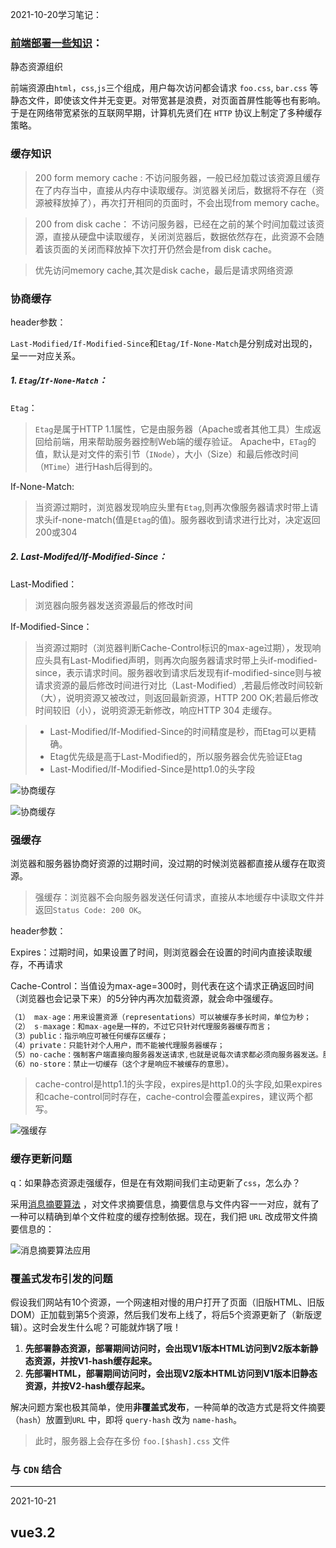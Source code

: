 2021-10-20学习笔记：

### [前端部署一些知识](https://juejin.cn/post/7017710911443959839#heading-0)：

静态资源组织

前端资源由`html`，`css`,`js`三个组成，用户每次访问都会请求 `foo.css`, `bar.css` 等静态文件，即使该文件并无变更。对带宽甚是浪费，对页面首屏性能等也有影响。于是在网络带宽紧张的互联网早期，计算机先贤们在 `HTTP` 协议上制定了多种缓存策略。

### 缓存知识

> 200 form memory cache : 不访问服务器，一般已经加载过该资源且缓存在了内存当中，直接从内存中读取缓存。浏览器关闭后，数据将不存在（资源被释放掉了），再次打开相同的页面时，不会出现from memory cache。

> 200 from disk cache： 不访问服务器，已经在之前的某个时间加载过该资源，直接从硬盘中读取缓存，关闭浏览器后，数据依然存在，此资源不会随着该页面的关闭而释放掉下次打开仍然会是from disk cache。

> 优先访问memory cache,其次是disk cache，最后是请求网络资源

### 协商缓存

header参数：

`Last-Modified/If-Modified-Since`和`Etag/If-None-Match`是分别成对出现的，呈一一对应关系。

##### 1. `Etag`/`If-None-Match`：

`Etag`：

> `Etag`是属于HTTP 1.1属性，它是由服务器（Apache或者其他工具）生成返回给前端，用来帮助服务器控制Web端的缓存验证。 Apache中，`ETag`的值，默认是对文件的索引节（`INode`），大小（Size）和最后修改时间（`MTime`）进行Hash后得到的。

If-None-Match:

> 当资源过期时，浏览器发现响应头里有`Etag`,则再次像服务器请求时带上请求头if-none-match(值是`Etag`的值)。服务器收到请求进行比对，决定返回200或304

##### 2. Last-Modifed/If-Modified-Since：

Last-Modified：

> 浏览器向服务器发送资源最后的修改时间

If-Modified-Since：

> 当资源过期时（浏览器判断Cache-Control标识的max-age过期），发现响应头具有Last-Modified声明，则再次向服务器请求时带上头if-modified-since，表示请求时间。服务器收到请求后发现有if-modified-since则与被请求资源的最后修改时间进行对比（Last-Modified）,若最后修改时间较新（大），说明资源又被改过，则返回最新资源，HTTP 200 OK;若最后修改时间较旧（小），说明资源无新修改，响应HTTP 304 走缓存。

> - Last-Modified/If-Modified-Since的时间精度是秒，而Etag可以更精确。
> - Etag优先级是高于Last-Modified的，所以服务器会优先验证Etag
> - Last-Modified/If-Modified-Since是http1.0的头字段

![协商缓存](./imgs/4.png)

![协商缓存](./imgs/1.png)

### 强缓存

浏览器和服务器协商好资源的过期时间，没过期的时候浏览器都直接从缓存在取资源。

> 强缓存：浏览器不会向服务器发送任何请求，直接从本地缓存中读取文件并返回`Status Code: 200 OK`。

header参数：

Expires：过期时间，如果设置了时间，则浏览器会在设置的时间内直接读取缓存，不再请求

Cache-Control：当值设为max-age=300时，则代表在这个请求正确返回时间（浏览器也会记录下来）的5分钟内再次加载资源，就会命中强缓存。

```js
（1） max-age：用来设置资源（representations）可以被缓存多长时间，单位为秒；
（2） s-maxage：和max-age是一样的，不过它只针对代理服务器缓存而言；
（3）public：指示响应可被任何缓存区缓存；
（4）private：只能针对个人用户，而不能被代理服务器缓存；
（5）no-cache：强制客户端直接向服务器发送请求,也就是说每次请求都必须向服务器发送。服务器接收到     请求，然后判断资源是否变更，是则返回新内容，否则返回304，未变更。这个很容易让人产生误解，使人误     以为是响应不被缓存。实际上Cache-Control:     no-cache是会被缓存的，只不过每次在向客户端（浏览器）提供响应数据时，缓存都要向服务器评估缓存响应的有效性。
（6）no-store：禁止一切缓存（这个才是响应不被缓存的意思）。
```

> cache-control是http1.1的头字段，expires是http1.0的头字段,如果expires和cache-control同时存在，cache-control会覆盖expires，建议两个都写。

![强缓存](./imgs/2.png)

### 缓存更新问题

q：如果静态资源走强缓存，但是在有效期间我们主动更新了`css`，怎么办？

采用[消息摘要算法](https://www.baike.com/wikiid/1412805162344902915?search_id=3k1jee3i202000&prd=search_sug&view_id=1532cauomgn400) ，对文件求摘要信息，摘要信息与文件内容一一对应，就有了一种可以精确到单个文件粒度的缓存控制依据。现在，我们把 `URL` 改成带文件摘要信息的：

![消息摘要算法应用](./imgs/3.png)

### 覆盖式发布引发的问题

假设我们网站有10个资源，一个网速相对慢的用户打开了页面（旧版HTML、旧版DOM）正加载到第5个资源，然后我们发布上线了，将后5个资源更新了（新版逻辑）。这时会发生什么呢？可能就炸锅了哦！

1. **先部署静态资源，部署期间访问时，会出现V1版本HTML访问到V2版本新静态资源，并按V1-hash缓存起来。**
2. **先部署HTML，部署期间访问时，会出现V2版本HTML访问到V1版本旧静态资源，并按V2-hash缓存起来。**

解决问题方案也极其简单，使用**非覆盖式发布**，一种简单的改造方式是将文件摘要（`hash`）放置到`URL` 中，即将 `query-hash` 改为 `name-hash`。

> 此时，服务器上会存在多份 `foo.[$hash].css` 文件

### 与 `CDN` 结合



------

2021-10-21

## vue3.2

### <script setup>单文件组件

这意味着与普通的 `<script>` 只在组件被首次引入的时候执行一次不同，`<script setup>` 中的代码会在**每次组件实例被创建的时候执行**。

```vue
<script setup>
	console.log('hello script setup')
</script>
```

#### 特性：

1.  顶层的数据绑定和import的内容都被暴露给模板
2. import的vue组件可直接再模板中使用
3. 动态组件

```vue
<script setup>
import Foo from './Foo.vue'
import Bar from './Bar.vue'
</script>

<template>
  <component :is="Foo" />
  <component :is="someCondition ? Foo : Bar" />
</template>
```

4. 命名空间组件：This is useful when you import multiple components from a single file:

```vue
// 一次性引入一个文件夹中的所有组件，通过obj带点的方式来引入各个组件
<script setup>
import * as Form from './form-components'
</script>

<template>
  <Form.Input>
    <Form.Label>label</Form.Label>
  </Form.Input>
</template>
```

5. ### `defineProps` 和 `defineEmits`

   用来定义prop和emit，无需导入

6. `defineExpose`暴露出变量或方法（当父组件通过模板 ref 的方式获取到当前组件的实例，就可获得暴露出去的属性）

7. ### 可以和普通的<script>一起使用

   - 无法在 `<script setup>` 声明的选项，例如 `inheritAttrs` 或通过插件启用的自定义的选项。
   - 声明命名导出。
   - 运行副作用或者创建只需要执行一次的对象。

8. 顶层await

```vue
// 直接使用await 让它编译为async setup()
<script setup>
const post = await fetch(`/api/post/1`).then(r => r.json())
</script>
```

***

# 2021-10-22

制作`gif`工具 ：windows 使用`ScreenToGif` `MacOS` 使用 `Kap`

### filter:drop-shadow();

相比于`box-shadow`是作用于整个盒子边界的，而 `drop-shadow()` 过滤器则是创建一个符合图像本身形状(alpha 通道)的阴影。

## [svg线条动画入门](https://www.cnblogs.com/coco1s/p/6225973.html)：

> SVG 线条动画，在一些特定的场合下可以解决使用 CSS 无法完成的动画。

`eg`：

```html
<svg version="1.1" xmlns="http://www.w3.org/2000/svg" xmlns:xlink="http://www.w3.org/1999/xlink" xml:space="preserve" class="circle-load-rect-svg" width="300" height="200" viewbox="0 0 600 400">
    <polyline points="5 5, 575 5, 575 200, 5 200" class="g-rect-path"/>
    <polyline points="5 5, 575 5, 575 200, 5 200" class="g-rect-fill"/>
</svg>
```



#### `svg`标签：

- `version`： 表示 `<svg>` 的版本，目前只有 1.0，1.1 两种
- `xmlns`：`http://www.w3.org/2000/svg` 固定值
- `xmlns:xlink`：`http://www.w3.org/1999/xlink` 固定值
- `xml:space`：`preserve` 固定值，上述三个值固定，表示命名空间，当数据单独存在`svg`文件内时，这3个值不能省略
- `class`：就是我们熟悉的 class
- `width` | `height`： 定义 `svg` 画布的大小
- `viewbox`： 定义了画布上可以显示的区域，当 viewBox 的大小和 svg 不同时，viewBox 在屏幕上的显示会缩放至 svg 同等大小（暂时可以不用理解）

#### svg基本形状

`polyline`（折线）：是SVG的一个基本形状，用来创建一系列直线连接多个点。

```html
<polyline points="60 110, 65 120, 70 115, 75 130, 80 125, 85 140, 90 135, 95 150, 100 145"/>
```

`polygon`（多边形）：和折线很像，它们都是由连接一组点集的直线构成。不同的是，`polygon`的路径在最后一个点处自动回到第一个点

比较常用的是`line`（线）,`path`（路径），`rect`（矩形），`circle`（圆） 等

`path`：太强大了，复杂的图形不好写，用[svg生成工具](https://yqnn.github.io/svg-path-editor/)吧。

#### 配合svg的一些`css`参数：

- `fill`：类比 css 中的 `background-color`，给 `svg` 图形填充颜色；
- `stroke-width`：类比 css 中的 `border-width`，给 `svg` 图形设定边框宽度；
- `stroke`：类比 css 中的 `border-color`，给 `svg` 图形设定边框颜色；
- `stroke-linejoin` | `stroke-linecap`：上文稍微提到过，[设定线段连接处的样式](https://developer.mozilla.org/zh-CN/docs/Web/SVG/Attribute/stroke-linejoin)；
- `stroke-dasharray`：值是一组数组，没数量上限，每个数字交替表示实线与空白间隔的宽度，若是奇数个，则会重复一次补成偶数，eg：5，3，2等于 5，3，2，5，3，2；
- `stroke-dashoffset`：则是虚线的偏移量

## Docker

docker解决了运行环境不一致所带来的问题.

理解：镜像就是说的集装箱,仓库就是超级码头,容器就是我们运行程序的地方.docker运行程序的过程就是去仓库把镜像拉到本地,然后用一条命令把镜像运行起来变成容器.

#### 镜像

镜像的英文名叫image。前面我们讲到了集装箱,鲸鱼拖着的所有集装箱就是一个镜像。从本质上来说镜像就是一系列文件,可以包括我们应用程序的文件,也可以包括我们应用的运行环境的文件。

![](C:\Users\2021RUSH\Desktop\note\imgs\5.png)

#### 容器

图1的最上层，只有它是可写的，其他层都是只读。

#### 仓库

我们的镜像是要在其它机器上运行,如何进行传输呢?

docker仓库,我们要先把我们的镜像传到docker仓库中,再由目的地把docker仓库拉过去,这就完成了这样的一次传输过程.

#### Dcokerfile

只是一个包含指令集的脚本。

```dockerfile
# syntax=docker/dockerfile:1
FROM node:12-alpine  // 从node:12-alpine image开始
RUN apk add --no-cache python g++ make
WORKDIR /app
COPY . .
RUN yarn install --production
CMD ["node", "src/index.js"]
```

### 基本命令

1. 拉取镜像

```powershell
docker pull [options] NAME[:TAG]
// name:镜像名 TAG: 版本号（可选） option 参数  
```

2. 

```powershell
docker images [options] [REPOSITORY[:TAG]]
```

3. 

```powershell
docker build -t getting-started .
```

-t：命名我们的image名，最后的`.`表示将在当前目录寻找`Dockerfile`

4. 

```
docker run -dp 3000:3000 getting-started
```



------

2021-11-5  微前端

- 子系统间的开发、发布从空间上完成隔离
- 子系统可以使用不同的技术体系
- 子系统间可以完成基础库的代码复用
- 子系统间可以快速完成通信
- 子系统间需求迭代互不阻塞
- 子应用可以增量升级
- 子系统可以走向同一个灰度版本控制
- 提供集中子系统权限管控
- 用户使用体验整个系统是一个单一的产品，而不是彼此的孤岛
- 项目的监控可以细化到到子系统

------

# 2021-11-9 js第四版

## `BOM`

1. let、const声明的变量不会挂载在window上

2. 窗口大小

   - `innerHeight`和`innerWidth`、`clientWidth` 和 `clientHeight` 返回屏幕上页面可视区域的大小。
   - `outerWidth` 和 `outerHeight`返回浏览器窗口自身的大小

3. 视口位置

   - `scroll()`、`scrollTo()`和 `scrollBy()`

   - ```js
     window.scrollTo({ 
      left: 100, 
      top: 100, 
      behavior: 'smooth'  // 平滑滚动 'auto'正常滚动
     }); 
     ```

4. 定时器返回的是任务数值ID

5. location对象：它既是 window 的属性，也是 document 的属性![](C:\Users\2021RUSH\Desktop\note\imgs\6.png)

   1. `URLSearchParams`对象：这个实例上暴露了 get()、 set()和 delete()等方法，获取字符串?后的参数

   2. 修改地址：

      `location.assign("http://www.wrox.com")`

      `window.location = "http://www.wrox.com"; `

      ` location.href = "http://www.wrox.com"; `

      replace、reload

6. `navigator`对象：的属性通常用于确定浏览器的类型。

   1. `navigator.platform`属性是一个字符串，通常表示浏览器所在的操作系统
   2. `navigator.vendor` 属性是一个字符串，通常包含浏览器开发商信息。
   3. `navigator.onLine` 联网情况
   4. `navigator.connection` 网络链接情况
   5. `navigator.getBattery()` 设备电池情况

2. `screen`对象：保存的纯粹是客户端能力信息

   其中`orientation` 返回屏幕的朝向，包含属性type（方向）和angle（角度）

3. `history`对象：用户的导航历史记录

   - go(Int) 前进或后退多少步
   - back()
   - forward() 

## `DOM`

### Node类型(12种)

节点关系![](C:\Users\2021RUSH\Desktop\note\imgs\7.png)

1. `appendChild()`: 在`childNode`列表末尾添加节点, 若传入的是已经存在的节点, 那么这个节点的位置会被改变

2. `insertBefore()`接收两个参数：要插入的节点和参照节点。如果参照节点是 null，则 `insertBefore()`与 `appendChild()`效果相 同
3. `replaceChild()`方法接收两个参数：要插入的节点和要替换的节点。要替换的节点会被返回并从文档 树中完全移除
4. `removeChild()` 移除节点
5. `cloneNode(Boolean)`  克隆节点, 传入true表示深克隆文档树, false为复制调用该方法的节点.

#### 1. document类型 `NoeType` : 9

1. 因为跨源通信存在安全隐患，所以不同子域的页面间无法通过 JavaScript 通信。此时，在每个页面上把 `document.domain`设置为相同的值，这些页面就可以访问对方的 JavaScript 对象了。

2. 获取元素引用的方法返回的一个`HTMLCollection`对象, 此对象和`NodeList`相似. `HTMLCollection`对象还有个方法`namedItem()`, 可通过标签name属性取得特定的一项.

```html
<img src="myimage.gif" name="myImage" />

<script>
    let images = document.getElementsByTagName("img"); 
    let myImage = images.namedItem("myImage");
   // 或者
    let myImage = images["myImage"];
</script>
```

3. 获取所有文档元素:  可以给 `getElementsByTagName('*')`

4. 文档写入

   write()、 `writeln()`、open()和 close()

   ​		write()和 `writeln()`方法经常用于动态包含外部资源，如 JavaScript 文件。在包含 JavaScript 文件时，记住不能像下面的例子中这样直接包含字符串`</script>`，因为这个字符串会被解释为脚本块 的结尾，导致后面的代码不能执行. 需要将/ 转化, 即 `<\/script>`

#### 2. Element类型 `NodeType` : 1

1. 取得属性、设置、移除

   * `getAttribute()`、`setAttribute()`和 `removeAttribute()`

     要传"class"而非`className`, 传入的class不区分大小写. 

     `eg`:  

     ```js
     let div = document.getElementById("myDiv"); 
     alert(div.getAttribute("id")); // "myDiv" 获得id
     alert(div.getAttribute("class")); // "bd" 获得class
     ```

#### 3. `MutationObserver` 接口 

​	 可以在 DOM 被修改时异步执行回调

##### 3.1 基本用法：

1. observe()方法

   接收两个必需的参数：要观察其变化的 DOM 节点，以及 一个 `MutationObserverInit` 对象

```js
// 观察<body>的变化
// 第二个参数是观察变化的 MutationObserver的实例
let observer = new MutationObserver((MutationRecord,mutationObserver) => console.log('<body> attributes changed')); 
observer.observe(document.body, { attributes: true });

// 执行以上代码后，<body>元素上任何属性发生变化都会被这个 MutationObserver 实例发现，然
// 后就会异步执行注册的回调函数。<body>元素后代的修改或其他非属性修改都不会触发回调进入任务
// 队列。可以通过以下代码来验证

document.body.className = 'foo'; 
console.log('Changed body class'); 

// Changed body class 
// <body> attributes changed 
```

2. `MutationRecord` 实例的数组

   * `MutationRecord `实例包含的信息包括发生了什么变化，以及 DOM 的哪一部分受到了影响。因为回调执行之前可能同时发生多个满足观察条件 的事件，所以每次执行回调都会传入一个包含按顺序入队的 `MutationRecord `实例的数组。

3. `discount()`方法

   * 默认情况下，只要被观察的元素不被垃圾回收，`MutationObserver` 的回调就会响应 DOM 变化事 件，从而被执行。要提前终止执行回调，可以调用 disconnect()方法。下面的例子演示了同步调用 disconnect()之后，不仅会停止此后变化事件的回调，也会抛弃已经加入任务队列要异步执行的回调

4. 复用 `MutationObserver`

   观察多个不同的目标节点

##### 3.2`MutationObserverInit `与观察范围

`MutationObserverInit `是调用observe()时的第二个参数对象，他的属性有：

![](C:\Users\2021RUSH\Desktop\note\imgs\10.png)

### `querySelectorAll()`、`querySelector()`

​		都传入`css`选择符，且都可以在Element类型上使用，在 Element 上使用` querySelector()`方法	时，则只会从当前元素的后代中查询。

​		返回的是一个 `NodeList` 的静态实例。不是实时的。

###  matches()

​		接收一个 `CSS` 选择符参数，如果元素 匹配则该选择符返回 true，否则返回 false。

###  ` getElementsByClassName()`

​		可在Element类型上使用

### `classList()`:

要操作类名，可以实现添加、删除和替换

* add(val)
* contains(val)
* remove(val)
* toggle(val)

### `HTMLDocument `扩展

#### 1. `document.readyState` 属性：判断文档是否加载完毕

属性值

* loading
* complete

#### 2. `compatMode `属性：检测页面渲染模式

#### 3.  自定义数据属性

定义了自定义数据属性后，可以通过元素的 dataset 属性来访问

```html
<div id="myDiv" data-appId="12345" data-myname="Nicholas"></div>

<script>
    let div = document.getElementById("myDiv"); 
    // 取得自定义数据属性的值
    let appId = div.dataset.appId; 
    let myName = div.dataset.myname; 
</script>
```

### 插入标记

* `innerHTML`

* `outerHTML`

* `insertAdjacentHTML()`与 `insertAdjacentText()`

  * 都接收两个参数：要插入标记的位置和要插入的 HTML 或文本。第一个参数 必须是下列值中的一个： 

    ​	 `beforebegin`，插入当前元素前面，作为前一个同胞节点； 

    ​	 `afterbegin`，插入当前元素内部，作为新的子节点或放在第一个子节点前面； 

    ​	 `beforeend`，插入当前元素内部，作为新的子节点或放在最后一个子节点后面； 

    ​	 `afterend`，插入当前元素后面，作为下一个同胞节点。

### ！！！注意！！！：

​		如果被移除的 子树元素中之前有关联的事件处理程序或其他 JavaScript 对象（作为元素的属性），那它们之间的绑定关 系会滞留在内存中。如果这种替换操作频繁发生，页面的内存占用就会持续攀升。在使用 `innerHTML`、 `outerHTML`和 `insertAdjacentHTML()`之前，最好手动删除要被替换的元素上关联的事件处理程序和 JavaScript 对象

### 总结

1. `NodeList`是实时更新的，意味着每次访问它都会执行一次查找。

------

# 2021-11-10

## 前端监控

前端监控可以分为三类：数据监控、性能监控和异常监控。

#### 1. 数据监控：

* `PV/UV`：页面浏览量或点击量。UV:指访问某个站点或点击某条新闻的不同`IP`地址的人数
* 用户在每一个页面的停留时间
* 用户通过什么入口来访问该网页
* 用户在相应的页面中触发的行为

#### 2. 性能监控

* 不同用户，不同机型和不同系统下的首屏加载时间
* 白屏时间
* http等请求的响应时间
* 静态资源整体下载时间
* 页面渲染时间
* 页面交互动画完成时间

#### 3. 异常监控

* `Javascript`的异常监控
* 样式丢失的异常监控

## 数据埋点

数据埋点一般可以分为两类，**前端埋点**和**后端埋点**。统计产品中用户行为和使用情况。

### 前端埋点

分为：代码埋点，可视化埋点和无埋点。

![代码埋点分类](C:\Users\2021RUSH\Desktop\note\imgs\8.png)

**【定义】：**主要在客户端进行埋点，收集前端数据，例如用户行为，界面变化等。

**【应用】：**适合于业务处于运营初级阶段，产品功能相对简单；需求分析于后端没有交互的前端行为。

#### 1.1 . 代码埋点（手动埋点）

调用埋点 SDK 的函数，在需要埋点的业务逻辑功能位置调用接口，一般有捕捉滚动、点击事件来上报埋点数据。

​	优点：设置自定义属性、自定义事件。

​	缺点：量大难维护，效率低。

​	`eg`：[百度统计](https://link.zhihu.com/?target=https%3A//tongji.baidu.com/web/welcome/login)

##### 1.1.1  代码实例

​		收集用户信息：将收集好的数据通过 Image 对象实例的 src 属性指向后端脚本并携带参数，就可以将我们收集的数据传给后端，之所以用 Image 对象而不是 ajax，是为了避免跨域的问题。

```js
function sendToNginx(info) {
  let str = "";
  for (let i in info) { // Object.keys(obj) ie 9 以上才兼容, for..in.. ie 6 以上兼容
    if (str === "") {
      str = i + "=" + info[i];
    } else {
      str += "&" + i + "=" + info[i];
    }
  }
  const url = 'https://tpm.tuyacn.com/tpm.gif' + '?' + str;
  new Image().src = url
}
```

一般获取的信息：

* 用户浏览器语言、尺寸、版本

* 触发事件类型

* 用户信息：唯一id

* 页面滚动距离

* 通过`Performance` 我们便能拿到`DNS` 解析时间、TCP 建立连接时间、首页白屏时间、DOM 渲染完成时间、页面 load 时间等

  ```js
  //拿到Performance并且初始化一些参数
  let timing = performance.timing,
      start = timing.navigationStart,
      dnsTime = 0,
      tcpTime = 0,
      firstPaintTime = 0,
      domRenderTime = 0,
      loadTime = 0;
  //根据提供的api和属性，拿到对应的时间
  dnsTime = timing.domainLookupEnd - timing.domainLookupStart;
  tcpTime = timing.connectEnd - timing.connectStart;
  firstPaintTime = timing.responseStart - start;
  domRenderTime = timing.domContentLoadedEventEnd - start;
  loadTime = timing.loadEventEnd - start;
  
  console.log('DNS解析时间:', dnsTime, 
              '\nTCP建立时间:', tcpTime, 
              '\n首屏时间:', firstPaintTime,
              '\ndom渲染完成时间:', domRenderTime, 
              '\n页面onload时间:', loadTime);
  ```

  

#### 1.2 可视化埋点

​		将业务代码和埋点代码分离，提供一个可视化交互的页面，输入为业务代码，通过这个可视化系统，可以在业务代码中自定义的增加埋点事件等等，最后输出的代码耦合了业务代码和埋点代码。

服务商[Mixpanel](https://mixpanel.com/zh-hant/)

#### 2. 埋点按照获取数据的方式一般可以分为：

1. **曝光事件：**主要记录页面被用户浏览次数。
2. **点击事件：**点页面某个对象触发的事件
3. **页面停留时间**：主要记录用户在某页面停留时间

#### 3. 上报周期和上报数据类型：

​		如果埋点的事件不是很多，上报可以时时进行，比如监控用户的交互事件，可以在用户触发事件后，立刻上报用户所触发的事件类型。如果埋点的事件较多，或者说网页内部交互频繁，可以通过本地存储的方式先缓存上报信息，然后定期上报。

![](C:\Users\2021RUSH\Desktop\note\imgs\9.png)

#### 举例

1. 我们以上报首屏加载事件为例，DOM提供了document的`DOMContentLoaded`事件来监听`dom`挂载，提供了window的load事件来监听页面所有资源加载渲染完毕。

2. [政采云团队]: https://juejin.cn/post/6844904061934780424#comment

   采用了 DOM 节点挂载特殊属性后自动发送和手动自定义发送两种方式结合，以满足不同场景的需要。

```html
//自动发送埋点方式，举例：
<button data-utm-click="${did}" data-utm-data="${业务数据}">
//手动发送埋点方式，举例：
const utmCnt = g_UTM.batchSend('触发类型（click/browse）等',[{
    utmCD:['区块信息','位置信息'],
    bdata:{key:'其他业务数据'}
  },{
    utmCD:['001','008'],
    bdata:{key:'value'}
  }
]);
```

## [前端优秀实践不完全指南](https://juejin.cn/post/6932647134944886797#heading-13 )

​	滚动平滑：使用 `scroll-behavior: smooth` 让滚动丝滑

​	使用 `scroll-snap-type` 优化滚动效果

------

# 2021-11-12 js第四版

## 1. 样式

js中获取DOM元素的style只会包含行内样式。

> 包含通过 HTML **style 属性**为元素设置的所有样式信 息，但不包含通过层叠机制从文档样式和外部样式中继承来的样式

#### 计算样式(只读)

​	`getComputedStyle()`：接收两个参数：要取得计算样式的元素和伪元素字符串（如":after"）。如果不需要查 询伪元素，则第二个参数可以传 null。

```js
document.defaultView.getComputedStyle(document.getElementsByClassName('box')[0])
```

#### 操作样式表(`CSSStyleSheet`)

​	包括使用`<link>`元素和通过`<style>`元素定义的样式表。`CSSStyleSheet`的属性里除了 disabled，其他属性都是只读的。

​		`document.styleSheets`表示文档中可用的样式表集合。这个集合的 length 属性保存着文档中 样式表的数量，而每个样式表都可以使用中括号或 item()方法获取

#####  `CSS` 规则(`CSSRule`)

![](C:\Users\2021RUSH\Desktop\note\imgs\11.png)

#####  创建规则

```js
let sheet = document.styleSheets[0];
sheet.insertRule("body { background-color: silver }", 0); // 使用 DOM 方法
```

##### 删除规则

```js
sheet.deleteRule(0); // 使用 DOM 方法
```

## 2. 元素尺寸

### 偏移尺寸（只读）

```js
offsetHeight = border + padding + content
```



![12](C:\Users\2021RUSH\Desktop\note\imgs\12.png)

### 客户端尺寸（只读）

```js
clientWidth = content + padding;
```

### 滚动尺寸

![13](C:\Users\2021RUSH\Desktop\note\imgs\13.png)

`scrollWidth`和 `scrollHeight`可以用来确定**给定元素内容的实际尺寸**。

`scrollLeft` 和 `scrollTop` 属性可以用于确定当前元素滚动的位置，或者用于设置它们的滚动位 置。元素在未滚动时，这两个属性都等于 0。如果元素在垂直方向上滚动，则 `scrollTop` 会大于 0， 表示元素顶部不可见区域的高度。

## 3. 遍历

### NodeIterator

​		通过 `document.createNodeIterator()`方法创建其实例。遍历规则是**深度优先遍历**，接受以下4个参数：

* `root`，作为遍历根节点的节点。 
* `whatToShow`，数值代码，表示应该访问哪些节点。 
* `filter`，`NodeFilter` 对象或函数，表示是否接收或跳过特定节点。 
* `entityReferenceExpansion`，布尔值，表示是否扩展实体引用。这个参数在 HTML 文档中没 有效果，因为实体引用永远不扩展。

![](C:\Users\2021RUSH\Desktop\note\imgs\14.png)

​       `createNodeIterator()`方法的 filter 参数可以用来指定自定义 `NodeFilter`对象，或者一个 作为节点过滤器的函数。`NodeFilter`对象只有一个方法 `acceptNode()`，如果给定节点应该访问就返 回 `NodeFilter.FILTER_ACCEPT`，否则返回 `NodeFilter.FILTER_SKIP`。因为 `NodeFilter` 是一个 抽象类型，所以不可能创建它的实例。只要创建一个包含 `acceptNode()`的对象，然后把它传给 `createNodeIterator()`就可以了。

```js
let filter = { 
 acceptNode(node) { 
 return node.tagName.toLowerCase() == "p" ? 
     NodeFilter.FILTER_ACCEPT : 
     NodeFilter.FILTER_SKIP; 
 } 
}; 

// filter也可以是个函数
// 不做过滤处理就将filter设为null
/*
    let filter = function(node) { 
         return node.tagName.toLowerCase() == "p" ? 
         NodeFilter.FILTER_ACCEPT : 
         NodeFilter.FILTER_SKIP; 
    }; 
*/

let iterator = document.createNodeIterator(root, NodeFilter.SHOW_ELEMENT, filter,false); 
```

​	   `NodeIterator `的两个主要方法是 **`nextNode()`和 `previousNode()`**。`nextNode()`方法在 DOM 子树中以深度优先方式进前一步，而 `previousNode()`则是在遍历中后退一步。创建 `NodeIterator` 对象的时候，会有一个内部指针指向根节点，因此第一次调用 `nextNode()`返回的是根节点。当遍历到 达 DOM 树最后一个节点时，`nextNode()`返回 null。

### TreeWalker

​	`document.createTreeWalker()`方法来创建，这个方法接收与 `document.createNodeIterator()`同样的参数.

遍历方法：

* `nextNode()`、`previousNode()`
* `parentNode()` ：遍历到当前节点的父节点
* `firstChild()`：遍历到当前节点的第一个子节点
* `lastChild()`： 
* `nextSibling()`
* `previousSibling()`

`TreeWalker` 类型也有一个名为 `currentNode` 的属性，表示遍历过程中上一次返回的节点（无论 使用的是哪个遍历方法）。可以通过修改这个属性来影响接下来遍历的起点，

## 4. 范围

DOM范围`document.createRange()`，拥有的方法和属性：

* `startContainer`：范围起点
* `startOffset`：偏移量
* `endContainer`：范围终点
* `endOffset`：
* `commonAncestorContainer`：

### 简单选择

`selectNode()（选择整个节点）或 selectNodeContents()（选择节点的后代）`：接受一个节点作为参数

------

# 2021-11-19 阅读《高性能js》

## 1. 函数作用域链

​	函数的内部属性[[scope]]包含了一个函数被创建的作用域中的对象集合。这个集合被称为作用域链。

​	函数在创建的时候，它的作用域链被插入了一个对象变量，这个全局变量代表着所有在全局范围内定义的变量。

​	执行函数的时候会创建一个称为*执行环境*的内部对象，一个执行环境定义了一个函数执行时的环境。每次执行都有不同的执行环境，执行完毕，执行环境被销毁。每个执行环境都有自己的作用域链，当执行环境被创建时，它的作用域链初始化为当前函数的[[scope]]属性中的对象。 这个对象的值按照出现在函数中的顺序被复制到执行环境的作用域链中，复制完之后，一个叫活动对象的新对象就为执行环境创建好了。活动对象是函数运行时的变量对象，包含了所有局部变量、命名参数以及this。此对象会被推入作用域链中的最前端。

​	因为作用域链中的原因，一个标识符所在的位置越深，它的读写速度就越慢。所以局部变量的读写速度是最快的，全局变量是最慢的。

## 2. 改变作用域链

1. with：

   ```js
   with(document){
   	// 此时document对象的属性被推入作用域链的最前端，所以访问document对象属性最快，但是这里面的局部变量访问反而多一层
   }
   ```

2. try...catch

   ```js
   // 发生错误时，执行过程会跳转到catch子句中，把异常的对象推入一个变量对象且置于作用域链首位
   ```

## 3. 闭包、作用域和内存

此处闭包的解析：闭包代码被执行时，会创建一个执行环境，会生成一个专属闭包的活动对象，活动对象包含访问的那个外部变量a，且此活动对象被推入作用域链的头部。函数结束执行之后，由于要保证能访问到外部变量a，所以此变量对象不会被销毁。

## 对象

对象有两个成员类型：实例成员和原型成员，实例成员存在于实例对象中，原型成员是从对象原型继承而来的。

------

# 2021-11-29

今日工作遇到的一个issue

`vue`中使用`provide/inject`注入依赖响应式的问题，依赖想传入接口获取最新的值(数组)。所以刻意包成了对象。

> `provide` 和 `inject` 绑定并不是可响应的。这是刻意为之的。然而，如果你传入了一个可监听的对象，那么其对象的 property 还是可响应的。

此处还有个疑惑：不知为什么几个一样的变量，直接传入数组类型都可以得到最新的数据，6个中有两个逻辑完全一样 ，但是就是不行，我也加了`async/await`（没起作用），maybe接口返回的时间超过了哪个生命周期？

# 2022-3-22

摘要：服务号可以主动推送自定义消息给用户，只需要用户的`openid`。

####  `uniapp`开发微信`h5`，获取用户`openid`???

1. 引导用户跳转固定`url`，需要`appid`、用`encodeURIComponent`编码后的回跳地址，以此获取code
2. 拿到code后，传给后端，后端调用获取`openid`的接口。(因为`appsecret`需要保持私密，不能存在客户端)
3. 如果还需获取用户信息（手机号等），要将第一步的回调地址中的`respond_type`设置胃`snape_userinfo`。

> 详情见微信公众号官网.

# 2022-3-29

--------------------------`vue3`

### 1.`<script setup>`中无需return 声明的变量、函数以及import引入的内容，即可在`<template/>`使用

​	总结：`<script setup>`语法糖里面的代码会被编译成组件 `setup()` 函数的内容，不需要通过return暴露 声明的变量、函数以及import引入的内容，即可在`<template/>`使用，并且不需要写`export default{}`

<script setup>语法糖里面的代码会被编译成组件 setup() 函数的内容。这意味着与普通的 <script> 只在组件被首次引入的时候执行一次不同，<script setup> 中的代码会在每次组件实例被创建的时候执行

### 2、`<script setup>`引入组件将自动注册

### 3、组件通信:在`<script setup>`中必须使用 `defineProps` 和` defineEmits` API 来替代 props 和 emits

子组件：

> - `<template/>` 中可以直接使用父组件传递的props （可省略props.）
> - `<script-setup>` 需要通过`props.xx`获取父组件传递过来的props

### 4. `<script setup>`需主动暴露组件属性 ：`defineExpose`

即通过模板 ref 或者 `$parent` 链获取到的组件的公开实例，必须要通过`defineExpose`暴露出去

--------------------------`vue3`



### 5. 无痕刷新token

我的做法是后端判断过期时间，如果判断到快过期的时候（比如说有效期1小时，那剩余时间小于十分钟，有效期24小时，那剩余时间旧小于1小时），就生成新的token，放在响应头newToken中，然后前端的axios的响应拦截器判断是否有newToken的响应头，有则更新前端储存的token。这样也不用阻塞请求，就算多个请求使用同一个临期token，后端也会生成多个可用的新token，每个请求的响应拦截器中都更新了token也不会有问题.

### 6.`this` 不是编写时绑定，而是运行时绑定。它依赖于函数调用的上下文条件。`this` 绑定与函数声明的位置没有任何关系，而与函数被调用的方式紧密相连。

### 7.`js`中最大的数字是(-(2^53-1))和（(2^53-1)），这个特点导致失去精度，表示不了更大的数值。所以需要`bigint`，要创建`BigInt`，只需要在数字末尾追加n即可

# 2022-4-6

## webpack打包优化思路

1. 搜索所有的依赖项，这需要占用一定的时间，即搜索时间，那么我们就确定了：
2. **第二个时间就是解析时间（解析各种文件.eg: css, js...）**
3. **压缩时间**
4. **二次打包时间。**



## vite

编译快是因为是动态编译，需要某个模块的时候才去编译

1. root设置为项目根目录
2. base指定为项目部署的基础路径

# 2022-4-25

## 1. [HTML 网页的前10行代码解释](https://css-tricks.com/explain-the-first-10-lines-of-twitter-source-code/)

### 1. Line 1: `<!DOCTYPE html>`

声明doc类型，告诉浏览器文件类型

### 2. Line 2: `<html dir="ltr" lang="en">`

布局方向和语言

### 3. Line 3: `<meta charset="utf-8">`

文件编码类型

## 1. 2. name和content一般以键值对出现：

name值：

- `application-name`：网页中所运行的应用程序的名称。
- `author`：文档作者的名字。
- `description`：一段简短而精确的、对页面内容的描述。一些浏览器，比如 Firefox 和 Opera，将其用作书签的默认描述。
- `generator`：生成此页面的软件的标识符（identifier）。
- `keywords`：与页面内容相关的关键词，使用逗号分隔。
- `referrer`：控制由当前文档发出的请求的 HTTP [`Referer`](https://developer.mozilla.org/zh-CN/docs/Web/HTTP/Headers/Referer) 请求头

### 4. Line 4: `<meta name="viewport" content="width=device-...`

响应式，width=device-width告诉浏览器使用100%的设备宽度作为视口

### 5. Line 5: `<meta property="og:site_name" content="Twitt...`

### 6. Line 6: `<meta name="apple-mobile-web-app-title" cont...`

为苹果设备优化网站，比如apple-touch-icons和Safari pinned tab SVG。使得体验更像个原生app

### 7. Line 7: `<meta name="theme-color" content="#ffffff"...`

浏览器地址栏变色

## 1.3 http-equiv值：

```js
1. Content-Type 设定网页字符集，说明网页制作所用语言和文字，浏览器会据此调用。
    <meta http-equiv="Content-Type" content="text/html; charset=UTF-8" />   //旧的HTML，不推荐
    <meta charset="UTF-8" >   //HTML5设定网页字符集的方式
 
2. X-UA-Compatible 告知浏览器以何种方式渲染当前页面
    <meta http-equiv="X-UA-Compatible" content="IE=edge,chrome=1" />   //优先使用IE最新版本和Chrome
 
3. pragma Cache-Control expires 各种http强缓存方式，优先级p>c>e
    <meta http-equiv="Pragma" content="no-cache" />
    <meta http-equiv="Cache-Control:no-cache" content="max-age=0"> //不缓存
    <meta http-equiv="Cache-Control" content="max-age=7200"> // 7200s后缓存内容失效
    <meta http-equiv="expires" contect="Mon,12 May 2001 00:20:00 GMT"> //网页到期时间，GMT格式，过期后必须到服务器上重新调用 
    <meta http-equiv="Pragma" contect="no-cache"> //禁止浏览器从本地缓存中调取信息，一旦离开页面就无法从Cache中再调用
 
4. refresh 让网页在一定时间内刷新，或者一定时间后跳转到其他页面
    <meta http-equiv="refresh" content="30" >   //30s后刷新自己
    <meta http-equiv="Refresh" contect="n;url=http://yourlink">定时让网页在指定的时间n内，跳转到页面http://yourlink；
 
5. Cache-Control 避免百度等浏览器打开网页时可能对其进行转码，比如 贴广告等
    <meta http-equiv="Cache-Control" content="no-siteapp" />   //先发送请求，与服务器确认该资源是否被更改，未被更改则使用缓存
 
6. Content-Security-Policy 内容安全策略，指定浏览器智能加载content中的js代码，其他所有均拒绝
    <meta http-equiv="Content-Security-Policy" content="default-src https://cdn.example.net; child-src 'none'; object-src 'none'">
 
    base-uri: 用于限制可在页面的 <base> 元素中显示的网址。
    child-src: 用于列出适用于工作线程和嵌入的帧内容的网址。例如：child-src https://youtube.com 将启用来自 YouTube（而非其他来源）的嵌入视频。 使用此指令替代已弃用的 frame-src 指令。
    connect-src: 用于限制可（通过 XHR、WebSockets 和 EventSource）连接的来源。
    font-src: 用于指定可提供网页字体的来源。Google 的网页字体可通过 font-src https://themes.googleusercontent.com 启用。
    form-action: 用于列出可从 <form> 标记提交的有效端点。
    frame-ancestors: 用于指定可嵌入当前页面的来源。此指令适用于 <frame>、<iframe>、<embed> 和 <applet> 标记。此指令不能在 <meta> 标记中使用，并仅适用于非 HTML 资源。
    frame-src: 已弃用。请改用 child-src。
    img-src: 用于定义可从中加载图像的来源。
    media-src: 用于限制允许传输视频和音频的来源。
    object-src: 可对 Flash 和其他插件进行控制。 
    plugin-types: 用于限制页面可以调用的插件种类。
 
    指定一个 default-src 指令替换大部分指令的默认行为:
    <meta http-equiv="Content-Security-Policy"
            content="default-src 'self' https://common.diditaxi.com.cn https://view.officeapps.live.com ">
    其他指令服从default-scr的规则，还有4个关键字：
    none 表示不执行任何匹配。
    self'表示与当前来源（而不是其子域）匹配。
    unsafe-inline表示允许使用内联 JavaScript 和 CSS。
    unsafe-eval 表示允许使用类似 eval 的 text-to-JavaScript 机制。 
 
7. date 原始服务器消息发出的时间
    <meta http-equiv="date" content="Wed, 16 Feb 2011 22:34:13 GMT">
 
8. location 用来重定向接收方到非请求URL的位置来完成请求或标识新的资源
    <meta http-equiv="location" content="URL=http://www.runoob.com">
```

